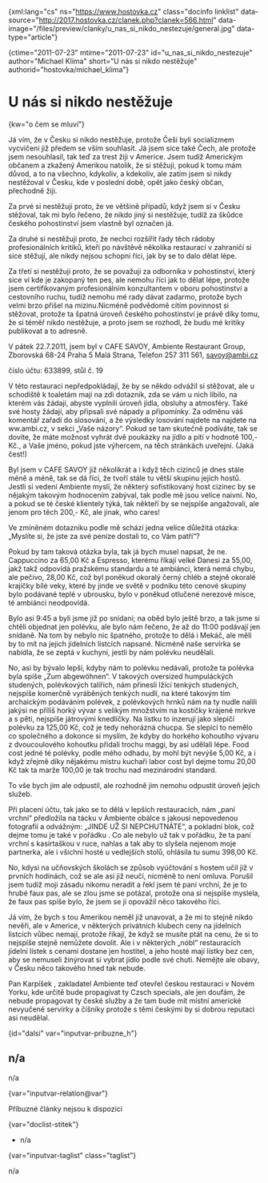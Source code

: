 
{xml:lang="cs" ns="https://www.hostovka.cz" class="docinfo linklist" data-source="http://2017.hostovka.cz/clanek.php?clanek=566.html" data-image="/files/preview/clanky/u\_nas\_si\_nikdo\_nestezuje/general.jpg" data-type="article"}

{ctime="2011-07-23" mtime="2011-07-23" id="u\_nas\_si\_nikdo\_nestezuje" author="Michael Klíma" short="U nás si nikdo nestěžuje" authorid="hostovka/michael_klima"}

# U nás si nikdo nestěžuje

<!-- generated attribute kw by user_updatekw.sh on 2021-01-05, do not edit -->

{kw="o čem se mluví"}

Já vím, že v Česku si nikdo nestěžuje, protože Češi byli socializmem vycvičeni již předem se vším souhlasit. Já jsem sice také Čech, ale protože jsem nesouhlasil, tak teď za trest žiji v Americe. Jsem tudíž Americkým občanem a zkažený Amerikou natolik, že si stěžuji, pokud k tomu mám důvod, a to na všechno, kdykoliv, a kdekoliv, ale zatím jsem si nikdy nestěžoval v Česku, kde v poslední době, opět jako český občan, přechodně žiji.

Za prvé si nestěžuji proto, že ve většině případů, když jsem si v Česku stěžoval, tak mi bylo řečeno, že nikdo jiný si nestěžuje, tudíž za škůdce českého pohostinství jsem vlastně byl označen já.

Za druhé si nestěžuji proto, že nechci rozšířit řady těch rádoby profesionálních kritiků, kteří po návštěvě několika restaurací v zahraničí si sice stěžují, ale nikdy nejsou schopni říci, jak by se to dalo dělat lépe.

Za třetí si nestěžuji proto, že se považuji za odborníka v pohostinství, který sice ví kde je zakopaný ten pes, ale nemohu říci jak to dělat lépe, protože jsem certifikovaným profesionálním konzultantem v oboru pohostinství a cestovního ruchu, tudíž nemohu mé rady dávat zadarmo, protože bych velmi brzo přišel na mizinu.Nicméně podvědomě cítím povinnost si stěžovat, protože ta špatná úroveň českého pohostinství je právě díky tomu, že si téměř nikdo nestěžuje, a proto jsem se rozhodl, že budu mé kritiky publikovat a to adresně.

V pátek 22.7.2011, jsem byl v CAFE SAVOY, Ambiente Restaurant Group, Zborovská 68-24 Praha 5 Malá Strana, Telefon 257 311 561, savoy@ambi.cz

číslo účtu: 633899, stůl č. 19

V této restauraci nepředpokládají, že by se někdo odvážil si stěžovat, ale u schodiště k toaletám mají na zdi dotazník, zda se vám u nich líbilo, na kterém vás žádají, abyste vyplnili úroveň jídla, obsluhy a atmosféry. Také své hosty žádají, aby připsali své nápady a připomínky. Za odměnu váš komentář zařadí do slosování, a že výsledky losování najdete na najdete na ww.ambi.cz, v sekci „Vaše názory“. Pokud se tam skutečně podíváte, tak se dovíte, že máte možnost vyhrát dvě poukázky na jídlo a pití v hodnotě 100,- Kč., a Vaše jméno, pokud jste výhercem, na těch stránkách uveřejní. (Jaká čest!)

Byl jsem v CAFE SAVOY již několikrát a i když těch cizinců je dnes stále méně a méně, tak se dá říci, že tvoří stále tu větší skupinu jejich hostů. Jestli si vedení Ambiente myslí, že některý sofistikovaný host cizinec by se nějakým takovým hodnocením zabýval, tak podle mě jsou velice naivní. No, a pokud se té české klientely týká, tak někteří by se nejspíše angažovali, ale jenom pro těch 200,- Kč, ale jinak, who cares!

Ve zmíněném dotazníku podle mě schází jedna velice důležitá otázka: „Myslíte si, že jste za své peníze dostali to, co Vám patří“?

Pokud by tam taková otázka byla, tak já bych musel napsat, že ne. Cappuccino za 65,00 Kč a Espresso, kterému říkají velké Danesi za 55,00, jakž takž odpovídá pražskému standardu a té ambiánci, která nemá chybu, ale pečivo, 28,00 Kč, což byl poněkud okoralý černý chléb a stejně okoralé krajíčky bílé veky, které by jinde ve světě v podniku této cenové skupiny bylo podávané teplé v ubrousku, bylo v poněkud otlučené nerezové misce, té ambiánci neodpovídá.

Bylo asi 9:45 a byli jsme již po snídani; na oběd bylo ještě brzo, a tak jsme si chtěli objednat jen polévku, ale bylo nám řečeno, že až do 11:00 podávají jen snídaně. Na tom by nebylo nic špatného, protože to dělá i Mekáč, ale měli by to mít na jejich jídelních lístcích napsané. Nicméně naše servírka se nabídla, že se zeptá v kuchyni, jestli by nám polévku neudělali.

No, asi by bývalo lepší, kdyby nám to polévku nedávali, protože ta polévka byla spíše „Zum abgewöhnen“. V takových oversized humpuláckých studených, polévkových talířích, nám přinesli lžící tenkých studených, nejspíše komerčně vyráběných tenkých nudlí, na které takovým tím archaickým podáváním polévek, z polévkových hrnků nám na ty nudle nalili jakýsi ne příliš horký vývar s velikým množstvím na kostičky krájené mrkve a s pěti, nejspíše játrovými knedlíčky. Na lístku to inzerují jako slepičí polévku za 125,00 Kč, což je tedy nehorázná chucpa. Se slepicí to nemělo co společného a dokonce si myslím, že kdyby do horkého kohoutího vývaru z dvoucoulového kohoutku přidali trochu maggi, by asi udělali lépe. Food cost jedné té polévky, podle mého odhadu, by mohl být nevýše 5,00 Kč, a i když zřejmě díky nějakému mistru kuchaři labor cost byl dejme tomu 20,00 Kč tak ta marže 100,00 je tak trochu nad mezinárodní standard.

To vše bych jim ale odpustil, ale rozhodně jim nemohu odpustit úroveň jejich služeb.

Při placení účtu, tak jako se to dělá v lepších restauracích, nám „paní vrchní“ předložila na tácku v Ambiente obálce s jakousi nepovedenou fotografií a odvážným: „JINDE UŽ SI NEPCHUTNÁTE“, a pokladní blok, což dejme tomu je také v pořádku . Co ale nebylo už tak v pořádku, že ta paní vrchní s kasírtaškou v ruce, nahlas a tak aby to slyšela nejenom moje partnerka, ale i všichni hosté u vedlejších stolů, ohlásila tu sumu 398,00 Kč.

No, kdysi na učňovských školách se způsob vyúčtování s hostem učil již v prvních hodinách, což se ale asi již neučí, nicméně to není omluva. Porušil jsem tudíž moji zásadu nikomu neradit a řekl jsem té paní vrchní, že je to hrubé faux pas, ale se zlou jsme se potázal, protože ona si nejspíše myslela, že faux pas spíše bylo, že jsem se ji opovážil něco takového říci.

Já vím, že bych s tou Amerikou neměl již unavovat, a že mi to stejně nikdo nevěří, ale v Americe, v některých privátních klubech ceny na jídelních listcích vůbec nemají, protože říkají, že když se musíte ptát na cenu, že si to nejspíše stejně nemůžete dovolit. Ale i v některých „nóbl“ restauracích jídelní lístek s cenami dostane jen hostitel, a jeho hosté mají lístky bez cen, aby se nemuseli žinýrovat si vybrat jídlo podle své chuti. Nemějte ale obavy, v Česku něco takového hned tak nebude.

Pan Karpíšek , zakladatel Ambiente teď otevřel českou restauraci v Novém Yorku, kde určitě bude propagivat ty Czsch specials, ale jen doufám, že nebude propagovat ty české služby a že tam bude mít místní americké nevyučené servírky a číšníky protože s těmi českými by si dobrou reputaci asi neudělal.

{id="dalsi" var="inputvar-pribuzne_h"}

## n/a

n/a

{var="inputvar-relation@var"}

Příbuzné články nejsou k dispozici

{var="doclist-stitek"}

  * n/a

{var="inputvar-taglist" class="taglist"}

n/a

